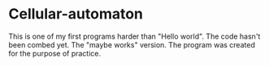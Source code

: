 # Cellular-automaton

This is one of my first programs harder than "Hello world".
The code hasn't been combed yet. The "maybe works" version.
The program was created for the purpose of practice.

